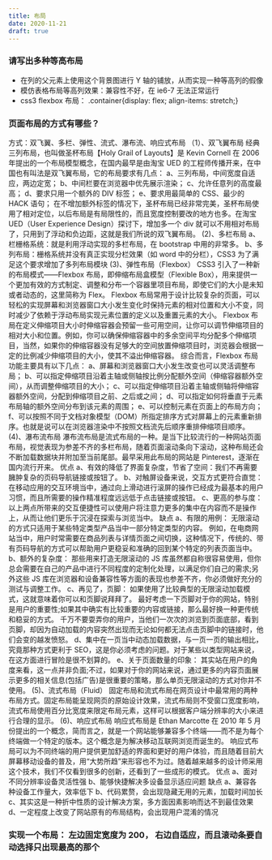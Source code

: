 ```yaml
---
title: 布局
date: 2020-11-21
draft: true
---
```


### 请写出多种等高布局

- 在列的父元素上使用这个背景图进行 Y 轴的铺放，从而实现一种等高列的假像
- 模仿表格布局等高列效果：兼容性不好，在 ie6-7 无法正常运行
- css3 flexbox 布局： .container{display: flex; align-items: stretch;}

### 页面布局的方式有哪些？

方式：双飞翼、多栏、弹性、流式、瀑布流、响应式布局
（1）、双飞翼布局
经典三列布局，也叫做圣杯布局【Holy Grail of Layouts】是 Kevin Cornell 在 2006 年提出的一个布局模型概念，在国内最早是由淘宝 UED 的工程师传播开来，在中国也有叫法是双飞翼布局，它的布局要求有几点：
a、三列布局，中间宽度自适应，两边定宽；
b、中间栏要在浏览器中优先展示渲染；
c、允许任意列的高度最高；
d、要求只用一个额外的 DIV 标签；
e、要求用最简单的 CSS、最少的 HACK 语句；
在不增加额外标签的情况下，圣杯布局已经非常完美，圣杯布局使用了相对定位，以后布局是有局限性的，而且宽度控制要改的地方也多。在淘宝 UED（User Experience Design）探讨下，增加多一个 div 就可以不用相对布局了，只用到了浮动和负边距，这就是我们所说的双飞翼布局。
(2)、多栏布局
a、栏栅格系统：就是利用浮动实现的多栏布局，在 bootstrap 中用的非常多。
b、多列布局：栅格系统并没有真正实现分栏效果（如 word 中的分栏），CSS3 为了满足这个要求增加了多列布局模块
(3)、弹性布局（Flexbox）
CSS3 引入了一种新的布局模式——Flexbox 布局，即伸缩布局盒模型（Flexible Box），用来提供一个更加有效的方式制定、调整和分布一个容器里项目布局，即使它们的大小是未知或者动态的，这里简称为 Flex。
Flexbox 布局常用于设计比较复杂的页面，可以轻松的实现屏幕和浏览器窗口大小发生变化时保持元素的相对位置和大小不变，同时减少了依赖于浮动布局实现元素位置的定义以及重置元素的大小。
Flexbox 布局在定义伸缩项目大小时伸缩容器会预留一些可用空间，让你可以调节伸缩项目的相对大小和位置。例如，你可以确保伸缩容器中的多余空间平均分配多个伸缩项目，当然，如果你的伸缩容器没有足够大的空间放置伸缩项目时，浏览器会根据一定的比例减少伸缩项目的大小，使其不溢出伸缩容器。
综合而言，Flexbox 布局功能主要具有以下几点：
a、屏幕和浏览器窗口大小发生改变也可以灵活调整布局；
b、可以指定伸缩项目沿着主轴或侧轴按比例分配额外空间（伸缩容器额外空间），从而调整伸缩项目的大小；
c、可以指定伸缩项目沿着主轴或侧轴将伸缩容器额外空间，分配到伸缩项目之前、之后或之间；
d、可以指定如何将垂直于元素布局轴的额外空间分布到该元素的周围；
e、可以控制元素在页面上的布局方向；
f、可以按照不同于文档对象模型（DOM）所指定排序方式对屏幕上的元素重新排序。也就是说可以在浏览器渲染中不按照文档流先后顺序重排伸缩项目顺序。
(4)、瀑布流布局
瀑布流布局是流式布局的一种。是当下比较流行的一种网站页面布局，视觉表现为参差不齐的多栏布局，随着页面滚动条向下滚动，这种布局还会不断加载数据块并附加至当前尾部。最早采用此布局的网站是 Pinterest，逐渐在国内流行开来。
优点
a、有效的降低了界面复杂度，节省了空间：我们不再需要臃肿复杂的页码导航链接或按钮了。
b、对触屏设备来说，交互方式更符合直觉：在移动应用的交互环境当中，通过向上滑动进行滚屏的操作已经成为最基本的用户习惯，而且所需要的操作精准程度远远低于点击链接或按钮。
c、更高的参与度：以上两点所带来的交互便捷性可以使用户将注意力更多的集中在内容而不是操作上，从而让他们更乐于沉浸在探索与浏览当中。
缺点
a、有限的用例：
无限滚动的方式只适用于某些特定类型产品当中一部分特定类型的内容。
例如，在电商网站当中，用户时常需要在商品列表与详情页面之间切换，这种情况下，传统的、带有页码导航的方式可以帮助用户更稳妥和准确的回到某个特定的列表页面当中。
b、额外的复杂度：
那些用来打造无限滚动的 JS 库虽然都自称很容易使用，但你总会需要在自己的产品中进行不同程度的定制化处理，以满足你们自己的需求;另外这些 JS 库在浏览器和设备兼容性等方面的表现也参差不齐，你必须做好充分的测试与调整工作。
c、再见了，页脚：
如果使用了比较典型的无限滚动加载模式，这就意味着你可以和页脚说拜拜了。
最好考虑一下页脚对于你的网站，特别是用户的重要性;如果其中确实有比较重要的内容或链接，那么最好换一种更传统和稳妥的方式。
千万不要耍弄你的用户，当他们一次次的浏览到页面底部，看到页脚，却因为自动加载的内容突然出现而无论如何都无法点击页脚中的链接时，他们会变的越发愤怒。
d、集中在一页当中动态加载数据，与一页一页的输出相比，究竟那种方式更利于 SEO，这是你必须考虑的问题。对于某些以类型网站来说，在这方面进行冒险是很不划算的。
e、关于页面数量的印象：
其实站在用户的角度来看，这一点并非负面;不过，如果对于你的网站来说，通过更多的内容页面展示更多的相关信息(包括广告)是很重要的策略，那么单页无限滚动的方式对你并不使用。
(5)、流式布局（Fluid）
固定布局和流式布局在网页设计中最常用的两种布局方式。固定布局能呈现网页的原始设计效果，流式布局则不受窗口宽度影响，流式布局使用百分比宽度来限定布局元素，这样可以根据客户端分辨率的大小来进行合理的显示。
(6)、响应式布局
响应式布局是 Ethan Marcotte 在 2010 年 5 月份提出的一个概念，简而言之，就是一个网站能够兼容多个终端——而不是为每个终端做一个特定的版本。这个概念是为解决移动互联网浏览而诞生的。
响应式布局可以为不同终端的用户提供更加舒适的界面和更好的用户体验，而且随着目前大屏幕移动设备的普及，用“大势所趋”来形容也不为过。随着越来越多的设计师采用这个技术，我们不仅看到很多的创新，还看到了一些成形的模式。
优点
a、面对不同分辨率设备灵活性强
b、能够快捷解决多设备显示适应问题
缺点
a、兼容各种设备工作量大，效率低下
b、代码累赘，会出现隐藏无用的元素，加载时间加长
c、其实这是一种折中性质的设计解决方案，多方面因素影响而达不到最佳效果
d、一定程度上改变了网站原有的布局结构，会出现用户混淆的情况

### 实现一个布局： 左边固定宽度为 200， 右边自适应，而且滚动条要自动选择只出现最高的那个
